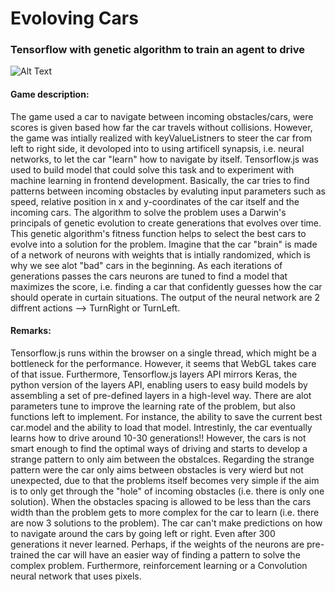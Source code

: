 # Evoloving Cars

### Tensorflow with genetic algorithm to train an agent to drive


![Alt Text](https://giphy.com/embed/H1SyhOr3cq8WsOOdIJ)



#### Game description:     
The game used a car to navigate between incoming obstacles/cars, were scores is given based how far the car travels without collisions. However, the game was intially realized with keyValueListners to steer the car from left to right side, it devoloped into to using artificell synapsis, i.e. neural networks, to let the car "learn" how to navigate by itself. Tensorflow.js was used to build model that could solve this task and to experiment with machine learning in frontend development. Basically, the car tries to find patterns between incoming obstacles by evaluting input parameters such as speed, relative position in x and y-coordinates of the car itself and the incoming cars. The algorithm to solve the problem uses a Darwin's principals of genetic evolution to create generations that evolves over time. This genetic algorithm's fitness function helps to select the best cars to evolve into a solution for the problem. Imagine that the car "brain" is made of a network of neurons with weights that is intially randomized, which is why we see alot "bad" cars in the beginning. As each iterations of generations passes the cars neurons are tuned to find a model that maximizes the score, i.e. finding a car that confidently guesses how the car should operate in curtain situations. The output of the neural network are 2 diffrent actions --> TurnRight or TurnLeft.

#### Remarks:
Tensorflow.js runs within the browser on a single thread, which might be a bottleneck for the performance. However, it seems that WebGL takes care of that issue. Furthermore, Tensorflow.js layers API mirrors Keras, the python version of the layers API, enabling users to easy build models by assembling a set of pre-defined layers in a high-level way. There are alot parameters tune to improve the learning rate of the problem, but also functions left to implement. For instance, the ability to save the current best car.model and the ability to load that model. Intrestinly, the car eventually learns how to drive around 10-30 generations!! However, the cars is not smart enough to find the optimal ways of driving and starts to develop a strange pattern to only aim between the obstalces. Regarding the strange pattern were the car only aims between obstacles is very wierd but not unexpected, due to that the problems itself becomes very simple if the aim is to only get through the "hole" of incoming obstacles (i.e. there is only one solution). When the obstacles spacing is allowed to be less than the cars width than the problem gets to more complex for the car to learn (i.e. there are now 3 solutions to the problem). The car can't make predictions on how to navigate around the cars by going left or right. Even after 300 generations it never learned. Perhaps, if the weights of the neurons are pre-trained the car will have an easier way of finding a pattern to solve the complex problem. Furthermore, reinforcement learning or a Convolution neural network that uses pixels.

